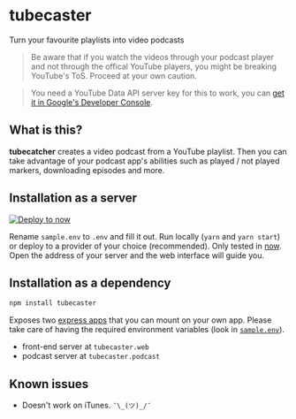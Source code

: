 # tubecaster
Turn your favourite playlists into video podcasts

> Be aware that if you watch the videos through your podcast player and not through the offical YouTube players, you might be breaking YouTube's ToS. Proceed at your own caution.

> You need a YouTube Data API server key for this to work, you can [get it in Google's Developer Console](https://console.developers.google.com/apis/library/youtube.googleapis.com/).

## What is this?
**tubecatcher** creates a video podcast from a YouTube playlist. Then you can take advantage of your podcast app's abilities such as played / not played markers, downloading episodes and more.

## Installation as a server
[![Deploy to now](https://deploy.now.sh/static/button.svg)](https://deploy.now.sh/?repo=https://github.com/cprecioso/tubecaster&env=YOUTUBE_API_KEY)

Rename `sample.env` to `.env` and fill it out. Run locally (`yarn` and `yarn start`) or deploy to a provider of your choice (recommended). Only tested in [now](https://now.sh).
Open the address of your server and the web interface will guide you.

## Installation as a dependency

```sh
npm install tubecaster
```

Exposes two [express apps](https://expressjs.com) that you can mount on your own app. Please take care of having the required environment variables (look in [`sample.env`](./sample.env)).
- front-end server at `tubecaster.web`
- podcast server at `tubecaster.podcast`

## Known issues
- Doesn't work on iTunes. `¯\_(ツ)_/¯`

